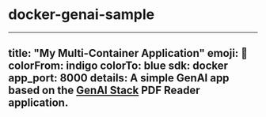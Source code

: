 # docker-genai-sample
---
title: "My Multi-Container Application"
emoji: 🚀
colorFrom: indigo
colorTo: blue
sdk: docker
app_port: 8000
details: A simple GenAI app based on the [GenAI Stack](https://github.com/docker/genai-stack) PDF Reader application.
---